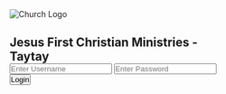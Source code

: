 <html lang="en">
<head>
  <meta charset="UTF-8">
  <meta name="viewport" content="width=device-width, initial-scale=1.0">
  <style>
    * { box-sizing: border-box; margin: 0; padding: 0; }

   body {
  font-family: 'Segoe UI', sans-serif;
  height: 100vh;
  display: flex;
  justify-content: center;
  align-items: center;
  /* Fade effect from top (transparent) to bottom (dark) */
  background: linear-gradient(to bottom, rgba(0,0,0,0.2), rgba(0,0,0,0.7)),
              url('https://scontent.fmnl17-4.fna.fbcdn.net/v/t39.30808-6/476758085_1025079269656180_1508840151996929921_n.jpg?_nc_cat=105&ccb=1-7&_nc_sid=cc71e4&_nc_ohc=_ReU3GkJs5AQ7kNvwFJtgKv&_nc_oc=AdlPpscxYoBe9g4Dae6SXd8SP9S1_ioA207PYbYorCAA2QByrjCRxwWvleUdvUgoz7A&_nc_zt=23&_nc_ht=scontent.fmnl17-4.fna&_nc_gid=IJs6CRB_3-4tiip30yaB-Q&oh=00_AfUaAJAsEM1bu2MGoqc3nHFzGJXwRrAhdjpIYEt8dadGmQ&oe=68BB3577') 
              no-repeat center center/cover;
  position: relative;
}

    .login-box {
  position: relative;
  background: rgba(255,255,255,0.97);
  padding: 100px 80px;       /* increased padding */
  border-radius: 35px;      /* slightly more rounded */
  width: 800px;             /* increased width */
  max-width: 95%;
  text-align: center;
  box-shadow: 0 20px 60px rgba(0,0,0,0.5); /* bigger shadow */
  animation: fadeIn 1s ease-in-out;
}

.login-box img {
  width: 160px;              /* increased image size */
  border-radius: 50%;
  margin-bottom: 40px;       /* increased spacing */
  border: 5px solid #2e7d32; /* slightly thicker border */
}

.login-box h2 {
  margin-bottom: 40px;       /* increased spacing */
  color: #2e7d32;
  font-size: 2rem;           /* increased font size */
}

    input {
      width: 95%;
      padding: 16px;
      margin: 12px 0;
      border: 1px solid #ccc;
      border-radius: 15px;
      outline: none;
      font-size: 1.1rem;
      transition: 0.3s;
    }

    input:focus {
      border-color: #2e7d32;
      box-shadow: 0 0 12px rgba(46,125,50,0.6);
    }

    button {
      background: #2e7d32;
      color: white;
      border: none;
      padding: 16px;
      border-radius: 15px;
      cursor: pointer;
      width: 100%;
      font-size: 1.1rem;
      transition: 0.3s;
      margin-top: 16px;
    }

    button:hover {
      background: #14532d;
      box-shadow: 0 8px 20px rgba(0,0,0,0.4);
    }

    .error {
      color: red;
      margin-top: 15px;
      font-size: 1rem;
    }

    @keyframes fadeIn {
      from { opacity: 0; transform: scale(0.9); }
      to { opacity: 1; transform: scale(1); }
    }

    @media (max-width: 600px) {
      .login-box {
        padding: 40px 30px;
        width: 90%;
      }

      .login-box h2 {
        font-size: 1.4rem;
      }

      input {
        padding: 14px;
        font-size: 1rem;
      }

      button {
        padding: 14px;
        font-size: 1rem;
      }
    }
  </style>
</head>
<body>
  <div class="login-box">
    <img src="https://scontent.fmnl17-2.fna.fbcdn.net/v/t39.30808-6/308986411_456853616478751_1968050896292484962_n.jpg?_nc_cat=111&ccb=1-7&_nc_sid=6ee11a&_nc_ohc=KYLR5qPUdN8Q7kNvwEtYLxe&_nc_oc=Adm9YssLgmfDb3dkGA-y2GF8Idhar6DGOMVCPmB-MmrLYbcrDGD5_Gp68OkMSw77Xe8&_nc_zt=23&_nc_ht=scontent.fmnl17-2.fna&_nc_gid=94tWQNsBobMYJ2tzhQsICQ&oh=00_AfW0xSXiqsnlYACcQLG5C6amQnD7TFE55wLalfduIc-yNA&oe=68BB1ADC" alt="Church Logo">
    <h2>Jesus First Christian Ministries - Taytay</h2>
    <input type="text" id="username" placeholder="Enter Username">
    <input type="password" id="password" placeholder="Enter Password">
    <button onclick="login()">Login</button>
    <p class="error" id="error-message"></p>
  </div>

  <script>
    // Array of dummy users
    const users = [
      { username: "user1", password: "pass123!#" },
      { username: "user2", password: "465pass!#" },
      { username: "user3", password: "welcome3!#" },
      { username: "user4", password: "secret4!#" },
      { username: "user5", password: "qwerty5!#" },
      { username: "user6", password: "mypass6!#" },
      { username: "user7", password: "login777!#" },
      { username: "user8", password: "testpass8!#" },
      { username: "user9", password: "9password!#" },
      { username: "user10", password: "admin10!#" }
    ];

    function login() {
      const username = document.getElementById("username").value;
      const password = document.getElementById("password").value;
      const validUser = users.find(user => user.username === username && user.password === password);

      if (validUser) {
        window.location.href = "https://drive.google.com/drive/folders/1JVhwUR3sxIftN5s0PMC8SIJl8MtVVO8i?usp=sharing";
      } else {
        document.getElementById("error-message").textContent = "Invalid username or password!";
      }
    }
  </script>
</body>
</html>
